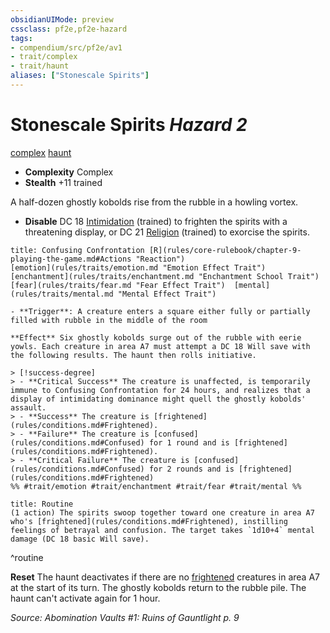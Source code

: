 ```yaml
---
obsidianUIMode: preview
cssclass: pf2e,pf2e-hazard
tags:
- compendium/src/pf2e/av1
- trait/complex
- trait/haunt
aliases: ["Stonescale Spirits"]
---
```

# Stonescale Spirits *Hazard 2*  
[complex](rules/traits/complex.md "Complex Hazard Trait")  [haunt](rules/traits/haunt.md "Haunt Hazard Trait")  

- **Complexity** Complex
- **Stealth** +11 trained  

A half-dozen ghostly kobolds rise from the rubble in a howling vortex.

- **Disable** DC 18 [Intimidation](compendium/skills.md#Intimidation) (trained) to frighten the spirits with a threatening display, or DC 21 [Religion](compendium/skills.md#Religion) (trained) to exorcise the spirits.  
     
```ad-embed-ability
title: Confusing Confrontation [R](rules/core-rulebook/chapter-9-playing-the-game.md#Actions "Reaction")
[emotion](rules/traits/emotion.md "Emotion Effect Trait")  [enchantment](rules/traits/enchantment.md "Enchantment School Trait")  [fear](rules/traits/fear.md "Fear Effect Trait")  [mental](rules/traits/mental.md "Mental Effect Trait")  

- **Trigger**: A creature enters a square either fully or partially filled with rubble in the middle of the room

**Effect** Six ghostly kobolds surge out of the rubble with eerie yowls. Each creature in area A7 must attempt a DC 18 Will save with the following results. The haunt then rolls initiative.

> [!success-degree] 
> - **Critical Success** The creature is unaffected, is temporarily immune to Confusing Confrontation for 24 hours, and realizes that a display of intimidating dominance might quell the ghostly kobolds' assault.
> - **Success** The creature is [frightened](rules/conditions.md#Frightened).
> - **Failure** The creature is [confused](rules/conditions.md#Confused) for 1 round and is [frightened](rules/conditions.md#Frightened).
> - **Critical Failure** The creature is [confused](rules/conditions.md#Confused) for 2 rounds and is [frightened](rules/conditions.md#Frightened)  
%% #trait/emotion #trait/enchantment #trait/fear #trait/mental %%
```

```ad-pf2-summary
title: Routine
(1 action) The spirits swoop together toward one creature in area A7 who's [frightened](rules/conditions.md#Frightened), instilling feelings of betrayal and confusion. The target takes `1d10+4` mental damage (DC 18 basic Will save).
```
^routine

**Reset** The haunt deactivates if there are no [frightened](rules/conditions.md#Frightened) creatures in area A7 at the start of its turn. The ghostly kobolds return to the rubble pile. The haunt can't activate again for 1 hour.  

*Source: Abomination Vaults #1: Ruins of Gauntlight p. 9*